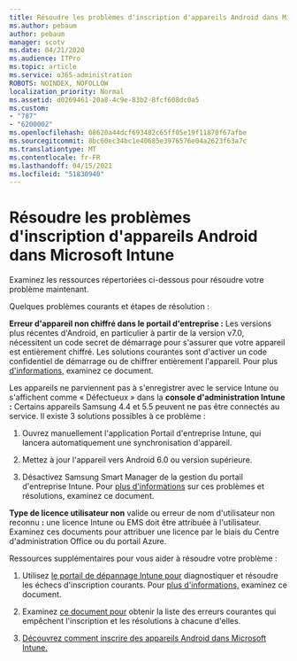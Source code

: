 ```yaml
---
title: Résoudre les problèmes d'inscription d'appareils Android dans Microsoft Intune
ms.author: pebaum
author: pebaum
manager: scotv
ms.date: 04/21/2020
ms.audience: ITPro
ms.topic: article
ms.service: o365-administration
ROBOTS: NOINDEX, NOFOLLOW
localization_priority: Normal
ms.assetid: d0269461-20a8-4c9e-83b2-8fcf608dc0a5
ms.custom:
- "787"
- "6200002"
ms.openlocfilehash: 08620a44dcf693482c65ff05e19f11870f67afbe
ms.sourcegitcommit: 8bc60ec34bc1e40685e3976576e04a2623f63a7c
ms.translationtype: MT
ms.contentlocale: fr-FR
ms.lasthandoff: 04/15/2021
ms.locfileid: "51830940"
---
```

# <a name="troubleshoot-issues-with-enrolling-android-devices-in-microsoft-intune"></a>Résoudre les problèmes d'inscription d'appareils Android dans Microsoft Intune

Examinez les ressources répertoriées ci-dessous pour résoudre votre problème maintenant.
  
Quelques problèmes courants et étapes de résolution :
  
 **Erreur d'appareil non chiffré dans le portail d'entreprise :** Les versions plus récentes d'Android, en particulier à partir de la version v7.0, nécessitent un code secret de démarrage pour s'assurer que votre appareil est entièrement chiffré. Les solutions courantes sont d'activer un code confidentiel de démarrage ou de chiffrer entièrement l'appareil. Pour plus [d'informations,](https://docs.microsoft.com/intune-user-help/your-device-appears-encrypted-but-cp-says-otherwise-android) examinez ce document.
  
 Les appareils ne parviennent pas à s'enregistrer avec le service Intune ou s'affichent comme « Défectueux » dans la **console d'administration Intune :** Certains appareils Samsung 4.4 et 5.5 peuvent ne pas être connectés au service. Il existe 3 solutions possibles à ce problème :
  
1. Ouvrez manuellement l'application Portail d'entreprise Intune, qui lancera automatiquement une synchronisation d'appareil.

2. Mettez à jour l'appareil vers Android 6.0 ou version supérieure.

3. Désactivez Samsung Smart Manager de la gestion du portail d'entreprise Intune. Pour [plus d'informations](https://docs.microsoft.com/troubleshoot/mem/intune/troubleshoot-device-enrollment-in-intune#devices-fail-to-check-in-with-the-intune-service-and-display-as-unhealthy-in-the-intune-admin-console) sur ces problèmes et résolutions, examinez ce document.

 **Type de licence utilisateur non** valide ou erreur de nom d'utilisateur non reconnu **:** une licence Intune ou EMS doit être attribuée à l'utilisateur. Examinez ces documents pour attribuer une licence par le biais du Centre d'administration Office ou du portail Azure.
  
Ressources supplémentaires pour vous aider à résoudre votre problème :
  
1. Utilisez [le portail de dépannage Intune pour](https://devicemanagement.microsoft.com/#blade/Microsoft_Intune_DeviceSettings/TroubleshootBlade) diagnostiquer et résoudre les échecs d'inscription courants. Pour [plus d'informations,](https://docs.microsoft.com/intune/help-desk-operators) examinez ce document.

2. Examinez [ce document pour](https://docs.microsoft.com/troubleshoot/mem/intune/troubleshoot-device-enrollment-in-intune) obtenir la liste des erreurs courantes qui empêchent l'inscription et les résolutions à chacune d'elles.

3. [Découvrez comment inscrire des appareils Android dans Microsoft Intune.](https://docs.microsoft.com/intune/android-enroll)
